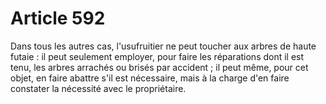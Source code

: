 # Article 592

Dans tous les autres cas, l'usufruitier ne peut toucher aux arbres de haute futaie : il peut seulement employer, pour faire les réparations dont il est tenu, les arbres arrachés ou brisés par accident ; il peut même, pour cet objet, en faire abattre s'il est nécessaire, mais à la charge d'en faire constater la nécessité avec le propriétaire.
